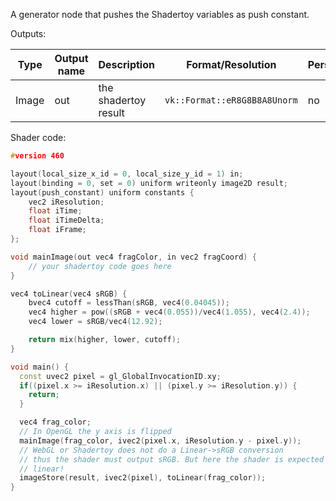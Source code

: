 A generator node that pushes the Shadertoy variables as push constant.

Outputs:

| Type  | Output name | Description          | Format/Resolution            | Persistent |
|-------|-------------|----------------------|------------------------------|------------|
| Image | out         | the shadertoy result | `vk::Format::eR8G8B8A8Unorm` | no         |


Shader code:

```c++
#version 460

layout(local_size_x_id = 0, local_size_y_id = 1) in;
layout(binding = 0, set = 0) uniform writeonly image2D result;
layout(push_constant) uniform constants {
    vec2 iResolution;
    float iTime;
    float iTimeDelta;
    float iFrame;
};

void mainImage(out vec4 fragColor, in vec2 fragCoord) {
    // your shadertoy code goes here
}

vec4 toLinear(vec4 sRGB) {
    bvec4 cutoff = lessThan(sRGB, vec4(0.04045));
    vec4 higher = pow((sRGB + vec4(0.055))/vec4(1.055), vec4(2.4));
    vec4 lower = sRGB/vec4(12.92);

    return mix(higher, lower, cutoff);
}

void main() {
  const uvec2 pixel = gl_GlobalInvocationID.xy;
  if((pixel.x >= iResolution.x) || (pixel.y >= iResolution.y)) {
    return;
  }

  vec4 frag_color;
  // In OpenGL the y axis is flipped
  mainImage(frag_color, ivec2(pixel.x, iResolution.y - pixel.y));
  // WebGL or Shadertoy does not do a Linear->sRGB conversion
  // thus the shader must output sRGB. But here the shader is expected to output
  // linear!
  imageStore(result, ivec2(pixel), toLinear(frag_color));
}
```
